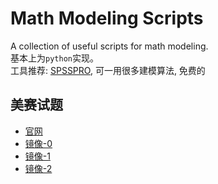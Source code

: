 # Math Modeling Scripts

A collection of useful scripts for math modeling.  
基本上为`python`实现。  
工具推荐: [SPSSPRO](https://www.spsspro.com/), 可一用很多建模算法, 免费的


## 美赛试题

- [官网](https://www.comap.com/undergraduate/contests/mcm/)
- [镜像-0](https://www.comap-math.com/mcm/index.html)
- [镜像-1](http://www.mathportals.com/mcm/index.html)
- [镜像-2](http://www.immchallenge.org/mcm/index.html)


